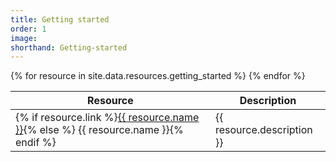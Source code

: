 ```yaml
---
title: Getting started
order: 1
image:
shorthand: Getting-started
---
```


<!-- Resources -->
<table class="table table-hover">
  <thead>
    <tr>
      <th scope="col">Resource</th>
      <th scope="col">Description</th>
    </tr>
  </thead>
  <tbody>
  {% for resource in site.data.resources.getting_started %}
  <tr>
    <td>{% if resource.link %}<a href="{{ resource.link }}">{{ resource.name }}</a>{% else %} {{ resource.name }}{% endif %}</td>
    <td>{{ resource.description }}</td>
  </tr>
{% endfor %}
  </tbody>
</table>
<!-- Resources -->